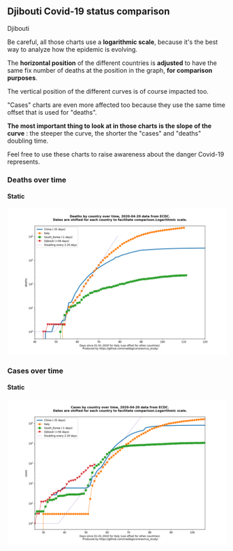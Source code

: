 ## Djibouti Covid-19 status comparison 

Djibouti



Be careful, all those charts use a **logarithmic scale**, because it's the best way to analyze how the epidemic is evolving.
 
The **horizontal position** of the different countries is **adjusted** to have the same fix number of deaths at the position in the graph, **for comparison purposes**.

The vertical position of the different curves is of course impacted too.

"Cases" charts are even more affected too because they use the same time offset that is used for "deaths".

**The most important thing to look at in those charts is the slope of the curve** : the steeper the curve, the shorter the "cases" and "deaths" doubling time.

Feel free to use these charts to raise awareness about the danger Covid-19 represents. 


 
### Deaths over time
 
#### Static
![Djibouti covid-19 deaths static chart](https://raw.githubusercontent.com/madlag/coronavirus_study/master/notebooks/graphs/2020-04-20/countries/Djibouti/2020-04-20_Djibouti_deaths.png "Djibouti covid-19 deaths static chart")   

 
### Cases over time
 
#### Static
![Djibouti covid-19 cases static chart](https://raw.githubusercontent.com/madlag/coronavirus_study/master/notebooks/graphs/2020-04-20/countries/Djibouti/2020-04-20_Djibouti_cases.png "Djibouti covid-19 cases static chart")   

